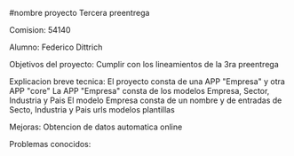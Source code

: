 #nombre proyecto
Tercera preentrega

Comision: 
54140

Alumno: 
Federico Dittrich

Objetivos del proyecto:
Cumplir con los lineamientos de la 3ra preentrega

Explicacion breve tecnica:
El proyecto consta de una APP "Empresa" y otra APP "core"
La APP "Empresa" consta de los modelos Empresa, Sector, Industria y Pais
El modelo Empresa consta de un nombre y de entradas de Secto, Industria y Pais
 urls modelos plantillas

Mejoras:
Obtencion de datos automatica online

Problemas conocidos:




